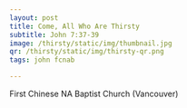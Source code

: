 ```yaml
---
layout: post
title: Come, All Who Are Thirsty
subtitle: John 7:37-39
image: /thirsty/static/img/thumbnail.jpg
qr: /thirsty/static/img/thirsty-qr.png
tags: john fcnab

---
```

First Chinese NA Baptist Church (Vancouver)
